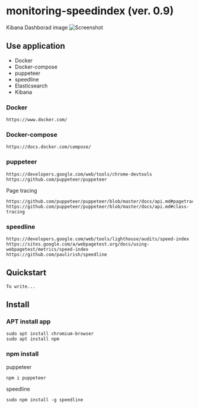 # monitoring-speedindex (ver. 0.9)

Kibana Dashborad image
![Screenshot](https://github.com/bashow0316/monitoring-speedindex/images/Screenshot-SpeedIndex-Kibana.png)

## Use application

- Docker
- Docker-compose
- puppeteer
- speedline
- Elasticsearch
- Kibana

### Docker

```
https://www.docker.com/
```

### Docker-compose

```
https://docs.docker.com/compose/
```

### puppeteer

```
https://developers.google.com/web/tools/chrome-devtools
https://github.com/puppeteer/puppeteer
```

Page tracing
```
https://github.com/puppeteer/puppeteer/blob/master/docs/api.md#pagetracing
https://github.com/puppeteer/puppeteer/blob/master/docs/api.md#class-tracing
```

### speedline

```
https://developers.google.com/web/tools/lighthouse/audits/speed-index
https://sites.google.com/a/webpagetest.org/docs/using-webpagetest/metrics/speed-index
https://github.com/paulirish/speedline
```

## Quickstart

```
To write...
```

## Install

### APT install app

```
sudo apt install chromium-browser
sudo apt install npm
```

### npm install

puppeteer
```
npm i puppeteer
```

speedline
```
sudo npm install -g speedline
```

